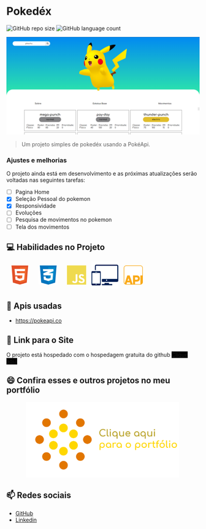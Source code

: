 # Pokedéx

![GitHub repo size](https://img.shields.io/github/repo-size/DyegoAnjos/Pokedex?style=for-the-badge)
![GitHub language count](https://img.shields.io/github/languages/count/DyegoAnjos/Pokedex?style=for-the-badge)

<img src="imgs/readme/Capa.png" alt="exemplo imagem">

> Um projeto simples de pokedéx usando a PokéApi.

### Ajustes e melhorias

O projeto ainda está em desenvolvimento e as próximas atualizações serão voltadas nas seguintes tarefas:

- [ ] Pagina Home
- [x] Seleção Pessoal do pokemon
- [x] Responsividade
- [ ] Evoluções
- [ ] Pesquisa de movimentos no pokemon
- [ ] Tela dos movimentos

## 💻 Habilidades no Projeto

<img src="imgs/readme/Html.svg" alt="Habilidade Imagem" style="width: 50px; margin:10px;">
<img src="imgs/readme/Css.svg" alt="Habilidade Imagem" style="width: 50px; margin:10px;">
<img src="imgs/readme/Js.svg" alt="Habilidade Imagem" style="width: 50px; margin:10px;">
<img src="imgs/readme/Responsivo.svg" alt="Habilidade Imagem" style="width: 70px; margin:0px;">
<img src="imgs/readme/API.svg" alt="Habilidade Imagem" style="width: 50px; margin:10px;">

## 📝 Apis usadas
- https://pokeapi.co


## 🚀 Link para o Site

O projeto está hospedado com o hospedagem gratuita do github
<a href="https://dyegoanjos.github.io/Pokedex/" target="_blank" style="background-color: black;">Clique aqui</a>


## 😄 Confira esses e outros projetos no meu portfólio
<a href="https://dyegoanjos.github.io/Portfolio/" target="_blank">
    <img src="imgs/readme/portfolioImg.png" alt="Habilidade Imagem" style="width: 400px; margin: 0px 50px;">
</a>

## 📫 Redes sociais
- <a href="https://github.com/DyegoAnjos" target="_blank">GitHub</a>
- <a href="https://www.linkedin.com/in/dyego-cordeiro-8491891a3/" target="_blank">Linkedin</a>